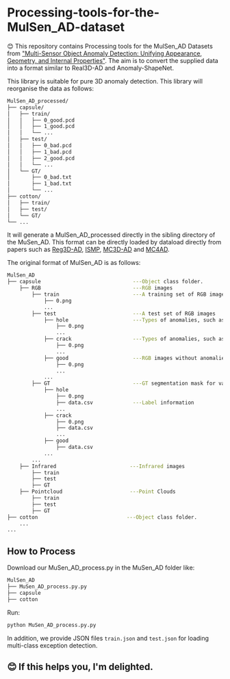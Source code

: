 # Processing-tools-for-the-MulSen_AD-dataset
😊 This repository contains Processing tools for the MulSen_AD Datasets from ["Multi-Sensor Object Anomaly Detection: Unifying Appearance, Geometry, and Internal Properties"](https://github.com/ZZZBBBZZZ/MulSen-AD/tree/main). The aim is to convert the supplied data into a format similar to Real3D-AD and Anomaly-ShapeNet. 

This library is suitable for pure 3D anomaly detection. This library will reorganise the data as follows:
```bash
MulSen_AD_processed/
├── capsule/
│   ├── train/
│   │   ├── 0_good.pcd
│   │   ├── 1_good.pcd
│   │   └── ...
│   ├── test/
│   │   ├── 0_bad.pcd
│   │   ├── 1_bad.pcd
│   │   ├── 2_good.pcd
│   │   └── ...
│   └── GT/
│       ├── 0_bad.txt
│       ├── 1_bad.txt
│       └── ...
├── cotton/
│   ├── train/
│   ├── test/
│   └── GT/
└── ...
```
It will generate a MulSen_AD_processed directly in the sibling directory of the MuSen_AD. This format can be directly loaded by dataload directly from papers such as [Reg3D-AD](https://github.com/m-3lab/real3d-ad), [ISMP](https://github.com/M-3LAB/Look-Inside-for-More), [MC3D-AD](https://github.com/jiayi-art/MC3D-AD) and [MC4AD](https://github.com/hzzzzzhappy/MC4AD). 

The original format of MulSen_AD is as follows:
```bash
MulSen_AD
├── capsule                              ---Object class folder.
    ├── RGB                              ---RGB images
        ├── train                        ---A training set of RGB images
            ├── 0.png
            ...
        ├── test                         ---A test set of RGB images
            ├── hole                     ---Types of anomalies, such as hole. 
                ├── 0.png
                ...
            ├── crack                    ---Types of anomalies, such as crack.
                ├── 0.png
                ...
            ├── good                     ---RGB images without anomalies.
                ├── 0.png
                ...
            ...
        ├── GT                           ---GT segmentation mask for various kinds of anomalies.
            ├── hole
                ├── 0.png
                ├── data.csv             ---Label information
                ...
            ├── crack
                ├── 0.png
                ├── data.csv
                ...
            ├── good
                ├── data.csv
            ...
        ...
    ├── Infrared                        ---Infrared images
        ├── train
        ├── test
        ├── GT
    ├── Pointcloud                      ---Point Clouds
        ├── train
        ├── test
        ├── GT
├── cotton                             ---Object class folder.                      
    ... 
...
```

## How to Process
Download our MuSen_AD_process.py in the MuSen_AD folder like:
```bash
MulSen_AD
├── MuSen_AD_process.py.py
├── capsule
├── cotton 
```
Run:
```bash
python MuSen_AD_process.py.py
```

In addition, we provide JSON files `train.json` and `test.json` for loading multi-class exception detection.

## 😊 If this helps you, I'm delighted.
